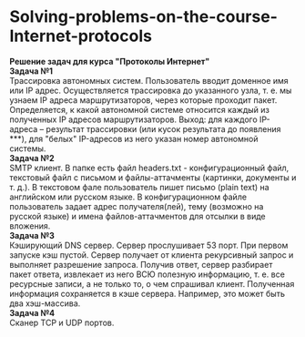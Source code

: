 # Solving-problems-on-the-course-Internet-protocols  
__Решение задач для курса "Протоколы Интернет"__  
__Задача №1__  
Трассировка автономных систем. Пользователь вводит доменное имя
или IP адрес. Осуществляется трассировка до указанного узла, т. е. мы узнаем IP адреса маршрутизаторов, через которые проходит пакет. Определяется, к какой автономной системе относится каждый из полученных IP адресов
маршрутизаторов. 
Выход: для каждого IP-адреса – результат трассировки (или кусок результата до появления ***), для "белых" IP-адресов из него указан номер автономной системы.  
__Задача №2__  
SMTP клиент. В папке есть файл headers.txt - конфигурационный файл,
текстовый файл с письмом и файлы-аттачменты (картинки, документы и т. д.). В текстовом фале пользователь пишет письмо (plain text) на английском или русском языке. В конфигурационном файле пользователь задает адрес получателя(лей), тему (возможно на русской языке) и
имена файлов-аттачментов для отсылки в виде вложения.  
__Задача №3__    
Кэширующий DNS сервер. Сервер прослушивает 53 порт. При первом запуске кэш пустой. Сервер получает от клиента рекурсивный запрос и выполняет разрешение запроса. Получив ответ, сервер разбирает пакет ответа, извлекает из него ВСЮ полезную информацию, т. е. все ресурсные записи, а не только то, о чем спрашивал клиент. Полученная информация сохраняется в кэше сервера. Например, это может быть два хэш-массива.  
__Задача №4__  
Сканер TCP и UDP портов. 
